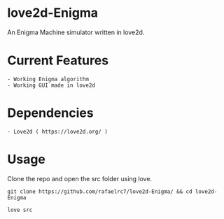 # love2d-Enigma
An Enigma Machine simulator written in love2d.

# Current Features
	- Working Enigma algorithm
	- Working GUI made in love2d
	
# Dependencies
	- Love2d ( https://love2d.org/ )
	
# Usage
Clone the repo and open the src folder using love.

	git clone https://github.com/rafaelrc7/love2d-Enigma/ && cd love2d-Enigma
	
	love src
